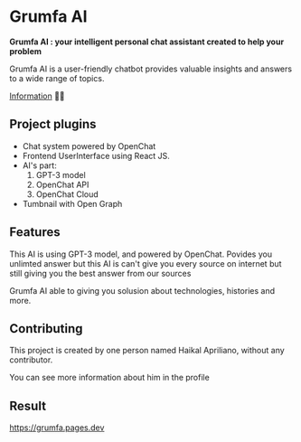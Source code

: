# Grumfa AI

**Grumfa AI : your intelligent personal chat assistant created to help your problem**

Grumfa AI is a user-friendly chatbot provides valuable insights and answers to a wide range of topics.

[Information](https://twitter.com/haekairu27) 👶🤖

## Project plugins
- Chat system powered by OpenChat
- Frontend UserInterface using React JS.
- AI's part:
  1. GPT-3 model
  2. OpenChat API
  3. OpenChat Cloud
- Tumbnail with Open Graph

## Features
This AI is using GPT-3 model, and powered by OpenChat. Povides you unlimted answer but this AI is can't give you every source on internet but still giving you the best answer from our sources

Grumfa AI able to giving you solusion about technologies, histories and more.

## Contributing
This project is created by one person named Haikal Apriliano, without any contributor. 

You can see more information about him in the profile

## Result

https://grumfa.pages.dev

